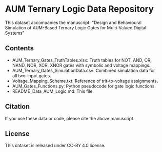 # AUM Ternary Logic Data Repository

This dataset accompanies the manuscript:
"Design and Behavioural Simulation of AUM-Based Ternary Logic Gates for Multi-Valued Digital Systems"

## Contents
- AUM_Ternary_Gates_TruthTables.xlsx: Truth tables for NOT, AND, OR, NAND, NOR, XOR, XNOR gates with symbolic and voltage mappings.
- AUM_Ternary_Gates_SimulationData.csv: Combined simulation data for all two-input gates.
- Voltage_Mapping_Scheme.txt: Reference of trit-to-voltage assignments.
- AUM_Gates_Functions.py: Python pseudocode for gate logic functions.
- README_Data_AUM_Logic.md: This file.

## Citation
If you use these data or code, please cite the above manuscript.

## License
This dataset is released under CC-BY 4.0 license.
